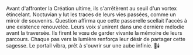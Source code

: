 Avant d'affronter la Création ultime, ils s'arrêtèrent au seuil d'un vortex étincelant.
Noctuvian y lut les traces de leurs vies passées, comme un miroir de souvenirs.
Question affirma que cette passerelle scellait l'accès à une existence renouvelée.
Leurs voix s'unirent dans une dernière mélodie avant la traversée.
Ils firent le vœu de garder vivante la mémoire de leurs parcours.
Chaque pas vers la lumière renforça leur désir de partager cette sagesse.
Le portail vibra, prêt à s'ouvrir sur une aube infinie.
🌌🕯️
